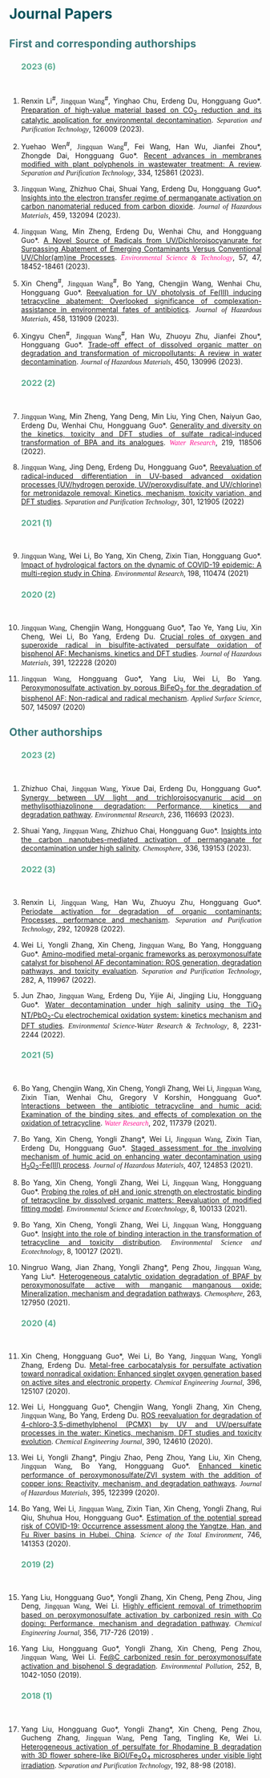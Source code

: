 ---
---

# <font color=#0A535C>Journal Papers</font>

## <font color=#3C7A7C>First and corresponding authorships</font>

<ol>

### <font color=#5AAD91>2023 (6)</font>

<br>

<li><p style="text-align:justify; text-justify:inter-ideograph;">Renxin Li<sup>#</sup>, <font face="arial black">Jingquan Wang</font><sup>#</sup>, Yinghao Chu, Erdeng Du, Hongguang Guo*. <a href="https://www.sciencedirect.com/science/article/pii/S1383586623029179" target="_blank">Preparation of high-value material based on CO<sub>2</sub> reduction and its catalytic application for environmental decontamination</a>. <font face="arial black"><i>Separation and Purification Technology</i></font>, 126009 (2023).</p></li> 

<li><p style="text-align:justify; text-justify:inter-ideograph;">Yuehao Wen<sup>#</sup>, <font face="arial black">Jingquan Wang</font><sup>#</sup>, Fei Wang, Han Wu, Jianfei Zhou*, Zhongde Dai, Hongguang Guo*. <a href="https://www.sciencedirect.com/science/article/pii/S1383586623027697" target="_blank">Recent advances in membranes modified with plant polyphenols in wastewater treatment: A review</a>. <font face="arial black"><i>Separation and Purification Technology</i></font>, 334, 125861 (2023).</p></li> 

<li><p style="text-align:justify; text-justify:inter-ideograph;"><font face="arial black">Jingquan Wang</font>, Zhizhuo Chai, Shuai Yang, Erdeng Du, Hongguang Guo*. <a href="https://www.sciencedirect.com/science/article/pii/S0304389423013778" target="_blank">Insights into the electron transfer regime of permanganate activation on carbon nanomaterial reduced from carbon dioxide</a>. <font face="arial black"><i>Journal of Hazardous Materials</i></font>, 459, 132094 (2023).</p></li> 

<li><p style="text-align:justify; text-justify:inter-ideograph;"><font face="arial black">Jingquan Wang</font>, Min Zheng, Erdeng Du, Wenhai Chu, and Hongguang Guo*. <a href="https://pubs.acs.org/doi/abs/10.1021/acs.est.2c06327" target="<i>blank">A Novel Source of Radicals from UV/Dichloroisocyanurate for Surpassing Abatement of Emerging Contaminants Versus Conventional UV/Chlor(am)ine Processes</a>. <font color=#FF1493><font face="arial black"><i>Environmental Science & Technology</i></font></font>, 57, 47, 18452-18461 (2023).</p></li>

<li><p style="text-align:justify; text-justify:inter-ideograph;">Xin Cheng<sup>#</sup>, <font face="arial black">Jingquan Wang</font><sup>#</sup>, Bo Yang, Chengjin Wang, Wenhai Chu, Hongguang Guo*. <a href="https://www.sciencedirect.com/science/article/pii/S0304389423011925" target="_blank">Reevaluation for UV photolysis of Fe(III) inducing tetracycline abatement: Overlooked significance of complexation-assistance in environmental fates of antibiotics</a>. <font face="arial black"><i>Journal of Hazardous Materials</i></font>, 458, 131909 (2023).</p></li>

<li><p style="text-align:justify; text-justify:inter-ideograph;">Xingyu Chen<sup>#</sup>, <font face="arial black">Jingquan Wang</font><sup>#</sup>, Han Wu, Zhuoyu Zhu, Jianfei Zhou*, Hongguang Guo*. <a href="https://www.sciencedirect.com/science/article/pii/S0304389423002789" target="<i>blank">Trade-off effect of dissolved organic matter on degradation and transformation of micropollutants: A review in water decontamination</a>. <font face="arial black"><i>Journal of Hazardous Materials</i></font>, 450, 130996 (2023).</p></li>

### <font color=#5AAD91>2022 (2)</font>

<br>

<li><p style="text-align:justify; text-justify:inter-ideograph;"><font face="arial black">Jingquan Wang</font>, Min Zheng, Yang Deng, Min Liu, Ying Chen, Naiyun Gao, Erdeng Du, Wenhai Chu, Hongguang Guo*. <a href="https://www.sciencedirect.com/science/article/pii/S0043135422004602" target="<i>blank">Generality and diversity on the kinetics, toxicity and DFT studies of sulfate radical-induced transformation of BPA and its analogues</a>. <Font color=#FF1493><font face="arial black"><i>Water Research</i></font></Font>, 219, 118506 (2022). </p></li>

<li><p style="text-align:justify; text-justify:inter-ideograph;"><font face="arial black">Jingquan Wang</font>, Jing Deng, Erdeng Du, Hongguang Guo*, <a href="https://www.sciencedirect.com/science/article/pii/S1383586622014605" target="<i>blank">Reevaluation of radical-induced differentiation in UV-based advanced oxidation processes (UV/hydrogen peroxide, UV/peroxydisulfate, and UV/chlorine) for metronidazole removal: Kinetics, mechanism, toxicity variation, and DFT studies</a>. <font face="arial black"><i>Separation and Purification Technology</i></font>, 301, 121905 (2022) </p></li>

### <font color=#5AAD91>2021 (1)</font>

<br>
<li><p style="text-align:justify; text-justify:inter-ideograph;"><font face="arial black">Jingquan Wang</font>, Wei Li, Bo Yang, Xin Cheng, Zixin Tian, Hongguang Guo*. <a href="https://www.sciencedirect.com/science/article/pii/S0013935120313712" target="<i>blank">Impact of hydrological factors on the dynamic of COVID-19 epidemic: A multi-region study in China</a>. <font face="arial black"><i>Environmental Research</i></font>, 198, 110474 (2021) </p></li>

### <font color=#5AAD91>2020 (2)</font>

<br>

<li><p style="text-align:justify; text-justify:inter-ideograph;"><font face="arial black">Jingquan Wang</font>, Chengjin Wang, Hongguang Guo*, Tao Ye, Yang Liu, Xin Cheng, Wei Li,
Bo Yang, Erdeng Du. <a href="https://www.sciencedirect.com/science/article/pii/S0304389420302168" target="<i>blank">Crucial roles of oxygen and superoxide radical in bisulfite-activated persulfate oxidation of bisphenol AF: Mechanisms, kinetics and DFT studies</a>. <font face="arial black"><i>Journal of Hazardous Materials</i></font>, 391, 122228 (2020) </p></li>

<li><p style="text-align:justify; text-justify:inter-ideograph;"><font face="arial black">Jingquan Wang</font>, Hongguang Guo*, Yang Liu, Wei Li, Bo Yang. <a href="https://www.sciencedirect.com/science/article/pii/S0169433219339145" target="<i>blank">Peroxymonosulfate activation by porous BiFeO<sub>3</sub> for the degradation of bisphenol AF: Non-radical and radical mechanism</a>. <font face="arial black"><i>Applied Surface Science</i></font>, 507, 145097 (2020)</p></li>

</ol>

## <font color=#3C7A7C>Other authorships</font>

<ol>

### <font color=#5AAD91>2023 (2)</font>

<br>

<li><p style="text-align:justify; text-justify:inter-ideograph;">Zhizhuo Chai, <font face="arial black">Jingquan Wang</font>, Yixue Dai, Erdeng Du, Hongguang Guo*. <a href="https://www.sciencedirect.com/science/article/pii/S0013935123014974" target="_blank">Synergy between UV light and trichloroisocyanuric acid on methylisothiazolinone degradation: Performance, kinetics and degradation pathway</a>. <font face="arial black"><i>Environmental Research</i></font>, 236, 116693 (2023). </p></li>

<li><p style="text-align:justify; text-justify:inter-ideograph;">Shuai Yang, <font face="arial black">Jingquan Wang</font>, Zhizhuo Chai, Hongguang Guo*. <a href="https://www.sciencedirect.com/science/article/pii/S0045653523014200" target="_blank">Insights into the carbon nanotubes-mediated activation of permanganate for decontamination under high salinity</a>. <font face="arial black"><i>Chemosphere</i></font>, 336, 139153 (2023). </p></li>


### <font color=#5AAD91>2022 (3)</font>

<br>

<li><p style="text-align:justify; text-justify:inter-ideograph;">Renxin Li, <font face="arial black">Jingquan Wang</font>, Han Wu, Zhuoyu Zhu, Hongguang Guo*. <a href="https://www.sciencedirect.com/science/article/pii/S1383586622004853" target="<i>blank">Periodate activation for degradation of organic contaminants: Processes, performance and mechanism</a>. <font face="arial black"><i>Separation and Purification Technology</i></font>, 292, 120928 (2022). </p></li>

<li><p style="text-align:justify; text-justify:inter-ideograph;">Wei Li, Yongli Zhang, Xin Cheng, <font face="arial black">Jingquan Wang</font>, Bo Yang, Hongguang Guo*. <a href="https://www.sciencedirect.com/science/article/pii/S1383586621016737" target="<i>blank">Amino-modified metal-organic frameworks as peroxymonosulfate catalyst for bisphenol AF decontamination: ROS generation, degradation pathways, and toxicity evaluation</a>. <font face="arial black"><i>Separation and Purification Technology</i></font>, 282, A, 119967 (2022). </p></li>

<li><p style="text-align:justify; text-justify:inter-ideograph;">Jun Zhao, <font face="arial black">Jingquan Wang</font>, Erdeng Du, Yijie Ai, Jingjing Liu, Hongguang Guo*. <a href="https://pubs.rsc.org/en/content/articlelanding/2022/ew/d2ew00322h" target="<i>blank">Water decontamination under high salinity using the TiO<sub>2</sub> NT/PbO<sub>2</sub>-Cu electrochemical oxidation system: kinetics mechanism and DFT studies</a>. <font face="arial black"><i>Environmental Science-Water Research & Technology</i></font>, 8, 2231-2244 (2022). </p></li>

### <font color=#5AAD91>2021 (5)</font>

<br>

<li><p style="text-align:justify; text-justify:inter-ideograph;">Bo Yang, Chengjin Wang, Xin Cheng, Yongli Zhang, Wei Li, <font face="arial black">Jingquan Wang</font>, Zixin Tian, Wenhai Chu, Gregory V Korshin, Hongguang Guo*. <a href="https://www.sciencedirect.com/science/article/pii/S0043135421005777" target="<i>blank">Interactions between the antibiotic tetracycline and humic acid: Examination of the binding sites, and effects of complexation on the oxidation of tetracycline</a>. <Font color=#FF1493><font face="arial black"><i>Water Research</i></font></Font>, 202, 117379 (2021). </p></li>

<li><p style="text-align:justify; text-justify:inter-ideograph;">Bo Yang, Xin Cheng, Yongli Zhang*, Wei Li, <font face="arial black">Jingquan Wang</font>, Zixin Tian, Erdeng Du, Hongguang Guo*. <a href="https://www.sciencedirect.com/science/article/pii/S0304389420328442" target="<i>blank">Staged assessment for the involving mechanism of humic acid on enhancing water decontamination using H<sub>2</sub>O<sub>2</sub>-Fe(III) process</a>. <font face="arial black"><i>Journal of Hazardous Materials</i></font>, 407, 124853 (2021). </p></li>

<li><p style="text-align:justify; text-justify:inter-ideograph;">Bo Yang, Xin Cheng, Yongli Zhang, Wei Li, <font face="arial black">Jingquan Wang</font>, Hongguang Guo*. <a href="https://www.sciencedirect.com/science/article/pii/S2666498421000570" target="<i>blank">Probing the roles of pH and ionic strength on electrostatic binding of tetracycline by dissolved organic matters: Reevaluation of modified fitting model</a>. <font face="arial black"><i>Environmental Science and Ecotechnology</i></font>, 8, 100133 (2021). </p></li>

<li><p style="text-align:justify; text-justify:inter-ideograph;">Bo Yang, Xin Cheng, Yongli Zhang, Wei Li, <font face="arial black">Jingquan Wang</font>, Hongguang Guo*. <a href="https://www.sciencedirect.com/science/article/pii/S266649842100051X" target="<i>blank">Insight into the role of binding interaction in the transformation of tetracycline and toxicity distribution</a>. <font face="arial black"><i>Environmental Science and Ecotechnology</i></font>, 8, 100127 (2021). </p></li>

<li><p style="text-align:justify; text-justify:inter-ideograph;">Ningruo Wang, Jian Zhang, Yongli Zhang*, Peng Zhou, <font face="arial black">Jingquan Wang</font>, Yang Liu*. <a href="https://www.sciencedirect.com/science/article/pii/S0045653520321457" target="<i>blank">Heterogeneous catalytic oxidation degradation of BPAF by peroxymonosulfate active with manganic manganous oxide: Mineralization, mechanism and degradation pathways</a>. <font face="arial black"><i>Chemosphere</i></font>, 263, 127950 (2021). </p></li>

### <font color=#5AAD91>2020 (4)</font>

<br>

<li><p style="text-align:justify; text-justify:inter-ideograph;">Xin Cheng, Hongguang Guo*, Wei Li, Bo Yang, <font face="arial black">Jingquan Wang</font>, Yongli Zhang, Erdeng Du. <a href="https://www.sciencedirect.com/science/article/pii/S1385894720310998" target="<i>blank">Metal-free carbocatalysis for persulfate activation toward nonradical oxidation: Enhanced singlet oxygen generation based on active sites and electronic property</a>. <font face="arial black"><i>Chemical Engineering Journal</i></font>, 396, 125107 (2020). </p></li>

<li><p style="text-align:justify; text-justify:inter-ideograph;">Wei Li, Hongguang Guo*, Chengjin Wang, Yongli Zhang, Xin Cheng, <font face="arial black">Jingquan Wang</font>, Bo Yang, Erdeng Du. <a href="https://www.sciencedirect.com/science/article/pii/S138589472030601X" target="<i>blank">ROS reevaluation for degradation of 4-chloro-3,5-dimethylphenol (PCMX) by UV and UV/persulfate processes in the water: Kinetics, mechanism, DFT studies and toxicity evolution</a>. <font face="arial black"><i>Chemical Engineering Journal</i></font>, 390, 124610 (2020). </p></li>

<li><p style="text-align:justify; text-justify:inter-ideograph;">Wei Li, Yongli Zhang*, Pingju Zhao, Peng Zhou, Yang Liu, Xin Cheng, <font face="arial black">Jingquan Wang</font>, Bo Yang, Hongguang Guo*. <a href="https://www.sciencedirect.com/science/article/pii/S0304389420303873" target="<i>blank">Enhanced kinetic performance of peroxymonosulfate/ZVI system with the addition of copper ions: Reactivity, mechanism, and degradation pathways</a>. <font face="arial black"><i>Journal of Hazardous Materials</i></font>, 395, 122399 (2020). </p></li>

<li><p style="text-align:justify; text-justify:inter-ideograph;">Bo Yang, Wei Li, <font face="arial black">Jingquan Wang</font>, Zixin Tian, Xin Cheng, Yongli Zhang, Rui Qiu,
Shuhua Hou, Hongguang Guo*. <a href="https://www.sciencedirect.com/science/article/pii/S0048969720348828" target="<i>blank">Estimation of the potential spread risk of COVID-19: Occurrence assessment along the Yangtze, Han, and Fu River basins in Hubei, China</a>. <font face="arial black"><i>Science of the Total Environment</i></font>, 746, 141353 (2020). </p></li>

### <font color=#5AAD91>2019 (2)</font>

<br>

<li><p style="text-align:justify; text-justify:inter-ideograph;">Yang Liu, Hongguang Guo*, Yongli Zhang, Xin Cheng, Peng Zhou, Jing Deng, <font face="arial black">Jingquan Wang</font>, Wei Li. <a href="https://www.sciencedirect.com/science/article/pii/S1385894718318035" target="<i>blank">Highly efficient removal of trimethoprim based on peroxymonosulfate activation by carbonized resin with Co doping: Performance, mechanism and degradation pathway</a>. <font face="arial black"><i>Chemical Engineering Journal</i></font>, 356, 717-726 (2019) . </p></li>

<li><p style="text-align:justify; text-justify:inter-ideograph;">Yang Liu, Hongguang Guo*, Yongli Zhang, Xin Cheng, Peng Zhou, <font face="arial black">Jingquan Wang</font>, Wei Li. <a href="https://www.sciencedirect.com/science/article/pii/S0269749119305974" target="<i>blank">Fe@C carbonized resin for peroxymonosulfate activation and bisphenol S degradation</a>. <font face="arial black"><i>Environmental Pollution</i></font>, 252, B, 1042-1050 (2019). </p></li>

### <font color=#5AAD91>2018 (1)</font>

<br>

<li><p style="text-align:justify; text-justify:inter-ideograph;">Yang Liu, Hongguang Guo*, Yongli Zhang*, Xin Cheng, Peng Zhou, Gucheng Zhang, <font face="arial black">Jingquan Wang</font>, Peng Tang, Tingling Ke, Wei Li. <a href="https://www.sciencedirect.com/science/article/pii/S1383586617329271" target="<i>blank">Heterogeneous activation of persulfate for Rhodamine B degradation with 3D flower sphere-like BiOI/Fe<sub>3</sub>O<sub>4</sub> microspheres under visible light irradiation</a>. <font face="arial black"><i>Separation and Purification Technology</i></font>, 192, 88-98 (2018). </p></li>

</ol>
